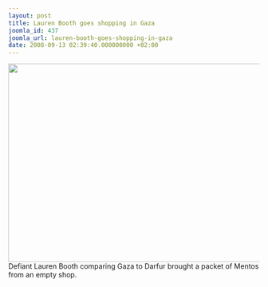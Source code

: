 ```yaml
---
layout: post
title: Lauren Booth goes shopping in Gaza
joomla_id: 437
joomla_url: lauren-booth-goes-shopping-in-gaza
date: 2008-09-13 02:39:40.000000000 +02:00
---
```

<img height="398" border="0" width="610" src="http://cache.daylife.com/imageserve/02uy2JZ8Uw445/610x.jpg" />Defiant Lauren Booth comparing Gaza to Darfur brought a packet of Mentos from an empty shop.<br /><p><a href=""></a></p>
